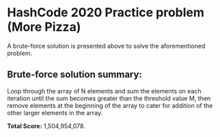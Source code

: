 # HashCode 2020 Practice problem (More Pizza)

A brute-force solution is presented above to solve the aforementioned problem.

## Brute-force solution summary: 

Loop through the array of N elements and sum the elements on each iteration until the sum becomes greater than the threshold value M, then remove elements at the beginning of the array to cater for addition of the other larger elements in the array. 

**Total Score:** 1,504,954,078.
